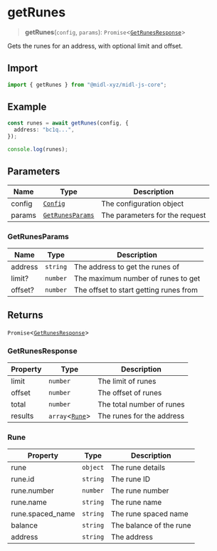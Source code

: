 # getRunes

> **getRunes**(`config`, `params`): `Promise`\<[`GetRunesResponse`](#getrunesresponse)\>

Gets the runes for an address, with optional limit and offset.

## Import

```ts
import { getRunes } from "@midl-xyz/midl-js-core";
```

## Example

```ts
const runes = await getRunes(config, {
  address: "bc1q...",
});

console.log(runes);
```

## Parameters

| Name   | Type                                                            | Description                    |
| ------ | --------------------------------------------------------------- | ------------------------------ |
| config | [`Config`](../configuration.md#creating-a-configuration-object) | The configuration object       |
| params | [`GetRunesParams`](#getrunesparams)                             | The parameters for the request |

### GetRunesParams

| Name    | Type     | Description                            |
| ------- | -------- | -------------------------------------- |
| address | `string` | The address to get the runes of        |
| limit?  | `number` | The maximum number of runes to get     |
| offset? | `number` | The offset to start getting runes from |

## Returns

`Promise`\<[`GetRunesResponse`](#getrunesresponse)\>

### GetRunesResponse

| Property | Type                      | Description               |
| -------- | ------------------------- | ------------------------- |
| limit    | `number`                  | The limit of runes        |
| offset   | `number`                  | The offset of runes       |
| total    | `number`                  | The total number of runes |
| results  | `array`<[`Rune`](#rune)\> | The runes for the address |

### Rune

| Property         | Type     | Description             |
| ---------------- | -------- | ----------------------- |
| rune             | `object` | The rune details        |
| rune.id          | `string` | The rune ID             |
| rune.number      | `number` | The rune number         |
| rune.name        | `string` | The rune name           |
| rune.spaced_name | `string` | The rune spaced name    |
| balance          | `string` | The balance of the rune |
| address          | `string` | The address             |
